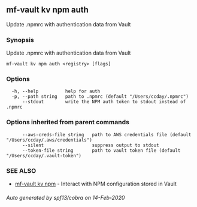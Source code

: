 ## mf-vault kv npm auth

Update .npmrc with authentication data from Vault

### Synopsis

Update .npmrc with authentication data from Vault

```
mf-vault kv npm auth <registry> [flags]
```

### Options

```
  -h, --help          help for auth
  -p, --path string   path to .npmrc (default "/Users/ccday/.npmrc")
      --stdout        write the NPM auth token to stdout instead of .npmrc
```

### Options inherited from parent commands

```
      --aws-creds-file string   path to AWS credentials file (default "/Users/ccday/.aws/credentials")
      --silent                  suppress output to stdout
      --token-file string       path to vault token file (default "/Users/ccday/.vault-token")
```

### SEE ALSO

* [mf-vault kv npm](mf-vault_kv_npm.md)	 - Interact with NPM configuration stored in Vault

###### Auto generated by spf13/cobra on 14-Feb-2020
